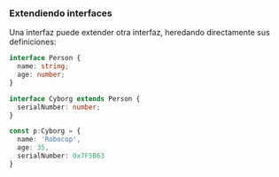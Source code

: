 ### Extendiendo interfaces

Una interfaz puede extender otra interfaz, heredando directamente sus definiciones:

```ts
interface Person {
  name: string;
  age: number;
}

interface Cyborg extends Person {
  serialNumber: number;
}

const p:Cyborg = {
  name: 'Robocop',
  age: 35,
  serialNumber: 0x7F5B63
}
```